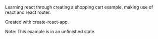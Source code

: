 Learning react through creating a shopping cart example, making use of react and react router.

Created with create-react-app.

Note: This example is in an unfinished state.
